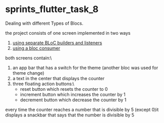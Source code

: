 # sprints_flutter_task_8
Dealing with different Types of Blocs.

the project consists of one screen implemented in two ways
1. [using separate BLoC builders and listeners]()
2. [using a bloc consumer]()

both screens contain:\
1. an app bar that has a switch for the theme (another bloc was used for theme change)
2. a text in the center that displays the counter 
3. three floating action buttons:\
    * reset button which resets the counter to 0
    * increment button which increases the counter by 1
    * decrement button which decrease the counter by 1

every time the counter reaches  a number that is divisible by 5 (except 0)it displays a snackbar that says that the number is divisible by 5


